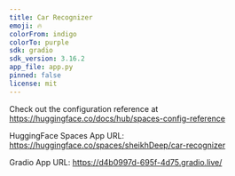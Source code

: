 ```yaml
---
title: Car Recognizer
emoji: 🔥
colorFrom: indigo
colorTo: purple
sdk: gradio
sdk_version: 3.16.2
app_file: app.py
pinned: false
license: mit
---
```


Check out the configuration reference at https://huggingface.co/docs/hub/spaces-config-reference <br>

HuggingFace Spaces App URL: https://huggingface.co/spaces/sheikhDeep/car-recognizer

Gradio App URL: https://d4b0997d-695f-4d75.gradio.live/
